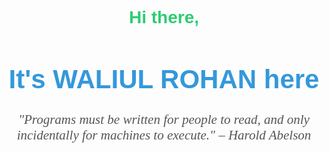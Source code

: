 <div align="center">
  <h2 style="color: #2ecc71; font-family: 'Arial', sans-serif; font-size: 2em;">Hi there,</h2>
  <h1 style="color: #3498db; font-family: 'Arial Black', sans-serif; font-size: 3em;">It's WALIUL ROHAN here</h1>
  <p style="font-family: 'Georgia', serif; font-style: italic; font-size: 1.5em; color: #555555;">
    "Programs must be written for people to read, and only incidentally for machines to execute." – Harold Abelson
  </p>
</div>
